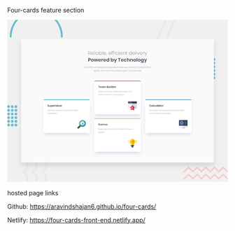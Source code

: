 Four-cards feature section

![preview](./design/desktop-preview.jpg)

hosted page links

Github: https://aravindshajan6.github.io/four-cards/

Netlify: https://four-cards-front-end.netlify.app/
